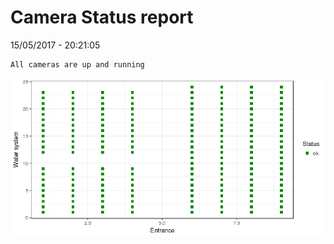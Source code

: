 Camera Status report
================
15/05/2017 - 20:21:05

    All cameras are up and running

![](camreport_files/figure-markdown_github/unnamed-chunk-2-1.png)
